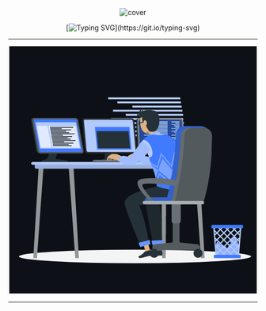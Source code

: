 
<div align="center">
<img width="" height = "" src="https://miro.medium.com/max/1444/1*Z5-lWkyzcRB5ahgm9qyxvg.png" alt="cover" />
</div>

<div align="center">
  
[![Typing SVG](https://readme-typing-svg.herokuapp.com?size=30&width=1000&lines=Welcome+To+Sidhant's+GitHub+Profile!)](https://git.io/typing-svg)
 
</div>
<hr>

<div align="center">
<img width="" height = "" src="https://github.com/sidhant036/sidhant036/blob/main/animation_500_kxa883sd.gif?raw=true" alt="cover" />
</div>

<hr>
